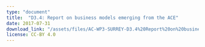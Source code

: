 ```yaml
---
type: "document"
title:  "D3.4: Report on business models emerging from the ACE"
date: 2017-07-31
download_link: "/assets/files/AC-WP3-SURREY-D3.4%20Report%20on%20business%20models%20emerging%20from%20the%20ACE.pdf"
license: CC-BY 4.0
---
```

